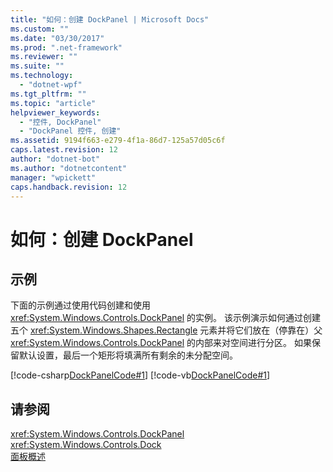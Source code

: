 ```yaml
---
title: "如何：创建 DockPanel | Microsoft Docs"
ms.custom: ""
ms.date: "03/30/2017"
ms.prod: ".net-framework"
ms.reviewer: ""
ms.suite: ""
ms.technology: 
  - "dotnet-wpf"
ms.tgt_pltfrm: ""
ms.topic: "article"
helpviewer_keywords: 
  - "控件, DockPanel"
  - "DockPanel 控件, 创建"
ms.assetid: 9194f663-e279-4f1a-86d7-125a57d05c6f
caps.latest.revision: 12
author: "dotnet-bot"
ms.author: "dotnetcontent"
manager: "wpickett"
caps.handback.revision: 12
---
```

# 如何：创建 DockPanel
## 示例  
 下面的示例通过使用代码创建和使用 <xref:System.Windows.Controls.DockPanel> 的实例。  该示例演示如何通过创建五个 <xref:System.Windows.Shapes.Rectangle> 元素并将它们放在（停靠在）父 <xref:System.Windows.Controls.DockPanel> 的内部来对空间进行分区。  如果保留默认设置，最后一个矩形将填满所有剩余的未分配空间。  
  
 [!code-csharp[DockPanelCode#1](../../../../samples/snippets/csharp/VS_Snippets_Wpf/DockPanelCode/CSharp/DockPanel_Code.cs#1)]
 [!code-vb[DockPanelCode#1](../../../../samples/snippets/visualbasic/VS_Snippets_Wpf/DockPanelCode/VisualBasic/dockpanel_vb.vb#1)]  
  
## 请参阅  
 <xref:System.Windows.Controls.DockPanel>   
 <xref:System.Windows.Controls.Dock>   
 [面板概述](../../../../docs/framework/wpf/controls/panels-overview.md)